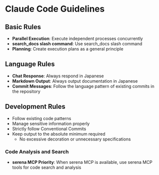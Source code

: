 # Claude Code Guidelines

## Basic Rules

- **Parallel Execution**: Execute independent processes concurrently
- **search_docs slash command**: Use search_docs slash command
- **Planning**: Create execution plans as a general principle

## Language Rules

- **Chat Response**: Always respond in Japanese
- **Markdown Output**: Always output documentation in Japanese
- **Commit Messages**: Follow the language pattern of existing commits in the repository

## Development Rules

- Follow existing code patterns
- Manage sensitive information properly
- Strictly follow Conventional Commits
- Keep output to the absolute minimum required
  - No excessive decoration or unnecessary specifications

### Code Analysis and Search

- **serena MCP Priority**: When serena MCP is available, use serena MCP tools for code search and analysis

